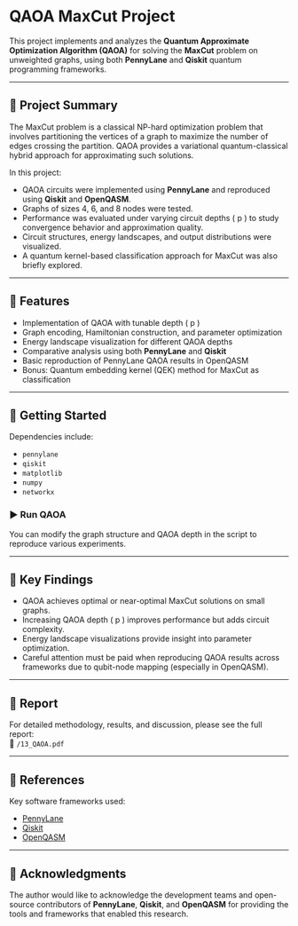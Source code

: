 
# QAOA MaxCut Project

This project implements and analyzes the **Quantum Approximate Optimization Algorithm (QAOA)** for solving the **MaxCut** problem on unweighted graphs, using both **PennyLane** and **Qiskit** quantum programming frameworks.

---

## 📌 Project Summary

The MaxCut problem is a classical NP-hard optimization problem that involves partitioning the vertices of a graph to maximize the number of edges crossing the partition. QAOA provides a variational quantum-classical hybrid approach for approximating such solutions.

In this project:
- QAOA circuits were implemented using **PennyLane** and reproduced using **Qiskit** and **OpenQASM**.
- Graphs of sizes 4, 6, and 8 nodes were tested.
- Performance was evaluated under varying circuit depths \( p \) to study convergence behavior and approximation quality.
- Circuit structures, energy landscapes, and output distributions were visualized.
- A quantum kernel-based classification approach for MaxCut was also briefly explored.

---

## 🧪 Features

- Implementation of QAOA with tunable depth \( p \)
- Graph encoding, Hamiltonian construction, and parameter optimization
- Energy landscape visualization for different QAOA depths
- Comparative analysis using both **PennyLane** and **Qiskit**
- Basic reproduction of PennyLane QAOA results in OpenQASM
- Bonus: Quantum embedding kernel (QEK) method for MaxCut as classification

---


## 🚀 Getting Started
Dependencies include:
- `pennylane`
- `qiskit`
- `matplotlib`
- `numpy`
- `networkx`

### ▶️ Run QAOA

You can modify the graph structure and QAOA depth in the script to reproduce various experiments.

---

## 🧠 Key Findings

- QAOA achieves optimal or near-optimal MaxCut solutions on small graphs.
- Increasing QAOA depth \( p \) improves performance but adds circuit complexity.
- Energy landscape visualizations provide insight into parameter optimization.
- Careful attention must be paid when reproducing QAOA results across frameworks due to qubit-node mapping (especially in OpenQASM).

---

## 📄 Report

For detailed methodology, results, and discussion, please see the full report:  
📎 `/13_QAOA.pdf`

---

## 🧾 References

Key software frameworks used:
- [PennyLane](https://github.com/PennyLaneAI/pennylane)
- [Qiskit](https://github.com/Qiskit)
- [OpenQASM](https://github.com/Qiskit/openqasm)

---

## 🙏 Acknowledgments

The author would like to acknowledge the development teams and open-source contributors of **PennyLane**, **Qiskit**, and **OpenQASM** for providing the tools and frameworks that enabled this research.
